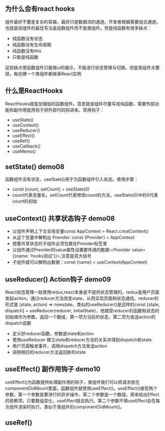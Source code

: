 ## 为什么会有react hooks
组件最好不要是复杂的容器，最好只是数据流的通道。开发者根据需要组合通道。也就是说组件的最佳写法是函数组件而不是类组件。但是纯函数有很多缺点：
- 纯函数没有状态
- 纯函数没有生命周期
- 纯函数没有this
- 只能是纯函数

这些缺点使函数组件只能做ui的展示，不能进行状态管理与切换。但是类组件太繁琐，每创建一个类组件都继承React实例

## 什么是ReactHooks
ReactHooks就是加强版的函数组件。意思就是组件尽量写成纯函数，需要外部功能和副作用就用钩子把外部代码钩进来。常用钩子：
- useState()
- useContext()
- useReducer()
- useEffect()
- useRef()
- useCallback()
- useMemo()

## setState() demo08
函数组件没有状态，useState()用于为函数组件引入状态。使用步骤：
- const [count, setCount] = useState(0)
- count代表变量名，setCount代表修改count的方法，useState(0)中的0代表count的初始

## useContext() 共享状态钩子 demo08
- 父组件声明上下文全局变量const AppContext = React.creatContext()
- 从这个变量中解构出 Previder:  const {Provider} = AppContext
- 想要共享状态的子组件必须包裹在Previder标签里
- 父组件通过Previder的value属性设置要传递的数据:<Provider value={{name: 'hooks测试'}}></Provider>,注意是双大括号
- 子组件就可以解构出数据：const {name} = useContext(AppContext)

## useReducer() Action钩子 demo09
React状态管理一般使用redux,react本身是不提供状态管理的。redux是用户页面发起action，通过reducer方法改变state，从而实现页面和状态通信。reducer的形式是
(state, action) => newstate。类似的useReducer()是这样的const [state, dispatch] = useReducer(reducer, initialState)，他接受reducer的函数和状态的初始值作为参数，返回一个数组，第一项为当前的状态，第二项为发送action的dispatch函数
- 定义好reducer函数，参数是state和action
- 使用useReducer 建立state和reducer方法的关系并得到dispatch和state
- 用户页面触发事件，调用dispatch方法发送action
- 调用相应的reducer方法返回新的state

## useEffect() 副作用钩子 demo10
useEffect()为函数提供处理副作用的钩子，类组件我们可以把请求放在componentDidMount里面，函数组件就使用useEffect()。useEffect()接受两个参数，第一个参数是要进行的异步操作，第二个参数是一个数组，用来给出Effect的依赖项。只要数组变化，useEffect就会执行。第二个参数不填useEffect会在每次组件渲染时执行。类似于类组件的componentDidMount()。

## useRef() 

